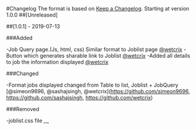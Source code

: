 #Changelog
The format is based on [Keep a Changelog](https://keepachangelog.com/en/1.0.0/).
Starting at version 1.0.0
##[Unreleased]

##[1.0.1] - 2019-07-13

###Added 

-Job Query page.(Js, html, css) Similar format to Joblist page [@wetcrix](https://github.com/wetcrix)
-Button which generates sharable link to Joblist [@wetcrix](https://github.com/wetcrix)
-Added all details to job the information displayed [@wetcrix](https://github.com/wetcrix)

###Changed

-Format jobs displayed changed from Table to list, Joblist + JobQuery [@simeon9696, @sashajsingh, @wetcrix](https://github.com/simeon9696, https://github.com/sashajsingh, https://github.com/wetcrix)

###Removed

-joblist.css file ,_,
